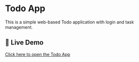 # Todo App

This is a simple web-based Todo application with login and task management.

## 🔗 Live Demo

[Click here to open the Todo App](https://todo-app-5-2gd0.onrender.com/login.html)
